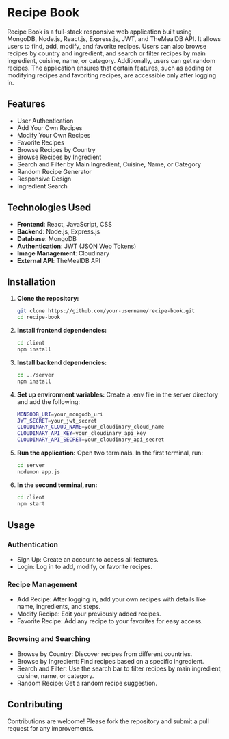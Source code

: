 # Recipe Book

Recipe Book is a full-stack responsive web application built using MongoDB, Node.js, React.js, Express.js, JWT, and TheMealDB API. It allows users to find, add, modify, and favorite recipes. Users can also browse recipes by country and ingredient, and search or filter recipes by main ingredient, cuisine, name, or category. Additionally, users can get random recipes. The application ensures that certain features, such as adding or modifying recipes and favoriting recipes, are accessible only after logging in.

## Features

- User Authentication
- Add Your Own Recipes
- Modify Your Own Recipes
- Favorite Recipes
- Browse Recipes by Country
- Browse Recipes by Ingredient
- Search and Filter by Main Ingredient, Cuisine, Name, or Category
- Random Recipe Generator
- Responsive Design
- Ingredient Search

## Technologies Used

- **Frontend**: React, JavaScript, CSS
- **Backend**: Node.js, Express.js
- **Database**: MongoDB
- **Authentication**: JWT (JSON Web Tokens)
- **Image Management**: Cloudinary
- **External API**: TheMealDB API

## Installation

1. **Clone the repository:**
   ```sh
   git clone https://github.com/your-username/recipe-book.git
   cd recipe-book

2. **Install frontend dependencies:**

    ```sh
    cd client
    npm install

3. **Install backend dependencies:**

    ```sh
    cd ../server
    npm install

4. **Set up environment variables:**
Create a .env file in the server directory and add the following:

    ```sh
    MONGODB_URI=your_mongodb_uri
    JWT_SECRET=your_jwt_secret
    CLOUDINARY_CLOUD_NAME=your_cloudinary_cloud_name
    CLOUDINARY_API_KEY=your_cloudinary_api_key
    CLOUDINARY_API_SECRET=your_cloudinary_api_secret
5. **Run the application:**
Open two terminals. In the first terminal, run:

      ```sh
      cd server
      nodemon app.js
6. **In the second terminal, run:**

    ```sh
    cd client
    npm start
## Usage
  ### Authentication
  - Sign Up: Create an account to access all features.
  - Login: Log in to add, modify, or favorite recipes.
  ### Recipe Management
  - Add Recipe: After logging in, add your own recipes with details like name, ingredients, and steps.
  - Modify Recipe: Edit your previously added recipes.
  - Favorite Recipe: Add any recipe to your favorites for easy access.
  ### Browsing and Searching
  - Browse by Country: Discover recipes from different countries.
  - Browse by Ingredient: Find recipes based on a specific ingredient.
  - Search and Filter: Use the search bar to filter recipes by main ingredient, cuisine, name, or category.
  - Random Recipe: Get a random recipe suggestion.

## Contributing
Contributions are welcome! Please fork the repository and submit a pull request for any improvements.
